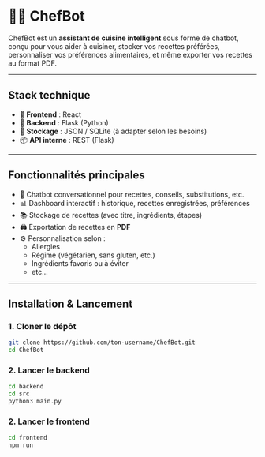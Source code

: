 # 👨‍🍳 ChefBot

ChefBot est un **assistant de cuisine intelligent** sous forme de chatbot, conçu pour vous aider à cuisiner, stocker vos recettes préférées, personnaliser vos préférences alimentaires, et même exporter vos recettes au format PDF.

---

##  Stack technique

- 🎯 **Frontend** : React
- 🧠 **Backend** : Flask (Python)
- 💾 **Stockage** : JSON / SQLite (à adapter selon les besoins)
- 📦 **API interne** : REST (Flask)

---

##  Fonctionnalités principales

- 💬 Chatbot conversationnel pour recettes, conseils, substitutions, etc.
- 📊 Dashboard interactif : historique, recettes enregistrées, préférences
- 📚 Stockage de recettes (avec titre, ingrédients, étapes)
- 🖨 Exportation de recettes en **PDF**
- ⚙️ Personnalisation selon :
  - Allergies
  - Régime (végétarien, sans gluten, etc.)
  - Ingrédients favoris ou à éviter
  - etc...

---

##  Installation & Lancement

### 1. Cloner le dépôt

```bash
git clone https://github.com/ton-username/ChefBot.git
cd ChefBot
```

### 2. Lancer le backend

```bash
cd backend
cd src
python3 main.py
```

### 2. Lancer le frontend

```bash
cd frontend
npm run
```
